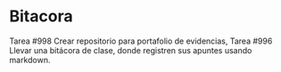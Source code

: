# Bitacora
Tarea #998 Crear repositorio para portafolio de evidencias, Tarea #996 Llevar una bitácora de clase, donde registren sus apuntes usando markdown.
